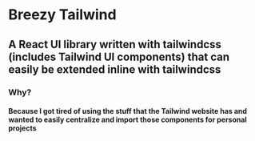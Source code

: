 # Breezy Tailwind

## A React UI library written with tailwindcss (includes Tailwind UI components) that can easily be extended inline with tailwindcss


### Why?
#### Because I got tired of using the stuff that the Tailwind website has and wanted to easily centralize and import those components for personal projects

